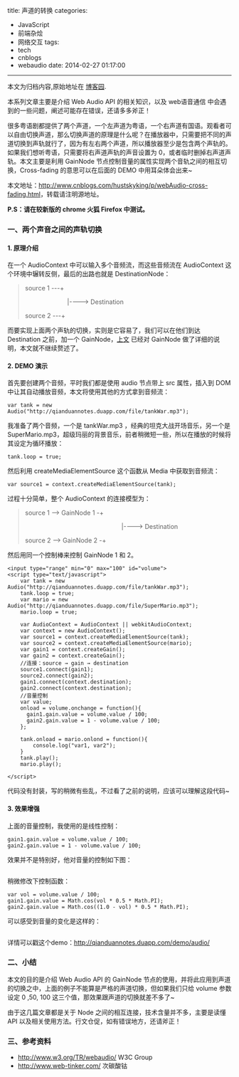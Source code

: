 title: 声道的转换
categories:
  - JavaScript
  - 前端杂烩
  - 网络交互
tags:
  - tech
  - cnblogs
  - webaudio
date: 2014-02-27 01:17:00
---

<div class="history-article">本文为归档内容,原始地址在 <a href="http://www.cnblogs.com/hustskyking/archive/2014/02/27/webAudio-cross-fading.html" target="_blank">博客园</a>.</div>

<p>本系列文章主要是介绍 Web Audio API 的相关知识，以及 web语音通信 中会遇到的一些问题，阐述可能存在错误，还请多多斧正！</p>
<p>很多粤语剧都提供了两个声道，一个左声道为粤语，一个右声道有国语。观看者可以自由切换声道，那么切换声道的原理是什么呢？在播放器中，只需要把不同的声道切换到声轨就行了，因为有左右两个声道，所以播放器至少是包含两个声轨的。如果我们想听粤语，只需要将右声道声轨的声音设置为 0，或者临时删掉右声道声轨。本文主要是利用 GainNode 节点控制音量的属性实现两个音轨之间的相互切换，Cross-fading 的意思可以在后面的 DEMO 中用耳朵体会出来~</p>
<p>本文地址：<a href="http://www.cnblogs.com/hustskyking/p/webAudio-cross-fading.html">http://www.cnblogs.com/hustskyking/p/webAudio-cross-fading.html</a>，转载请注明源地址。</p>
<p><strong>P.S：请在较新版的 chrome 火狐 Firefox 中测试。</strong></p>
<h3>一、两个声音之间的声轨切换</h3>
<h4>1. 原理介绍</h4>
<p>在一个 AudioContext 中可以输入多个音频流，而这些音频流在 AudioContext 这个环境中辗转反侧，最后的出路也就是 DestinationNode：</p>
<blockquote>
<p>source 1 ---+</p>
<p>&nbsp; &nbsp; &nbsp; &nbsp; &nbsp; &nbsp; &nbsp; &nbsp; &nbsp; &nbsp; &nbsp; &nbsp; |----&gt; Destination</p>
<p>source 2 ---+</p>
</blockquote>
<p>而要实现上面两个声轨的切换，实则是它容易了，我们可以在他们到达 Destination 之前，加一个 GainNode，<a href="http://www.cnblogs.com/hustskyking/admin/webAudio-volume">上文</a> 已经对 GainNode 做了详细的说明，本文就不继续赘述了。</p>
<h4>2. DEMO 演示</h4>
<p>首先要创建两个音频，平时我们都是使用 audio 节点带上 src 属性，插入到 DOM 中让其自动播放音频，本文将使用其他的方式拿到音频流：</p>

```
var tank = new Audio("http://qianduannotes.duapp.com/file/tankWar.mp3");

```

<p>我准备了两个音频，一个是 tankWar.mp3 ，经典的坦克大战开场音乐，另一个是 SuperMario.mp3，超级玛丽的背景音乐，前者稍微短一些，所以在播放的时候将其设定为循环播放：</p>

```
tank.loop = true;

```

<p>然后利用 createMediaElementSource 这个函数从 Media 中获取到音频流：</p>

```
var source1 = context.createMediaElementSource(tank);

```

<p>过程十分简单，整个 AudioContext 的连接模型为：</p>
<blockquote>
<p>source 1 --&gt; GainNode 1 -+</p>
<p>&nbsp; &nbsp; &nbsp; &nbsp; &nbsp; &nbsp; &nbsp; &nbsp; &nbsp; &nbsp; &nbsp; &nbsp; &nbsp; &nbsp; &nbsp; &nbsp; &nbsp; &nbsp; &nbsp; &nbsp; &nbsp; &nbsp; &nbsp; &nbsp; &nbsp; &nbsp; &nbsp; &nbsp;|----&gt; Destination</p>
<p>source 2 --&gt; GainNode 2 -+</p>
</blockquote>
<p>然后用同一个控制棒来控制 GainNode 1 和 2。</p>

```
<input type="range" min="0" max="100" id="volume">
<script type="text/javascript">
    var tank = new Audio("http://qianduannotes.duapp.com/file/tankWar.mp3");
    tank.loop = true;
    var mario = new Audio("http://qianduannotes.duapp.com/file/SuperMario.mp3");
    mario.loop = true;

    var AudioContext = AudioContext || webkitAudioContext;
    var context = new AudioContext();
    var source1 = context.createMediaElementSource(tank);
    var source2 = context.createMediaElementSource(mario);
    var gain1 = context.createGain();
    var gain2 = context.createGain();
    //连接：source → gain → destination
    source1.connect(gain1);
    source2.connect(gain2);
    gain1.connect(context.destination);
    gain2.connect(context.destination);
    //音量控制
    var value;
    onload = volume.onchange = function(){
      gain1.gain.value = volume.value / 100;
      gain2.gain.value = 1 - volume.value / 100;
    };

    tank.onload = mario.onlond = function(){
        console.log("var1, var2");
    }
    tank.play();
    mario.play();

</script>

```

<p>代码没有封装，写的稍微有些乱，不过看了之前的说明，应该可以理解这段代码~</p>
<h4>3. 效果增强</h4>
<p>上面的音量控制，我使用的是线性控制：</p>

```
gain1.gain.value = volume.value / 100;
gain2.gain.value = 1 - volume.value / 100;

```

<p>效果并不是特别好，他对音量的控制如下图：</p>
<p><img src="http://images.cnitblog.com/blog/387325/201402/271310073679049.png" alt=""></p>
<p>稍微修改下控制函数：</p>

```
var vol = volume.value / 100;
gain1.gain.value = Math.cos(vol * 0.5 * Math.PI);
gain2.gain.value = Math.cos((1.0 - vol) * 0.5 * Math.PI);

```

<p>可以感受到音量的变化是这样的：</p>
<p><img src="http://images.cnitblog.com/blog/387325/201402/271310163176584.png" alt=""></p>
<p>详情可以戳这个demo：<a href="http://qianduannotes.duapp.com/demo/audio/" target="_blank">http://qianduannotes.duapp.com/demo/audio/</a></p>
<h3>二、小结</h3>
<p>本文的目的是介绍 Web Audio API 的 GainNode 节点的使用，并将此应用到声道的切换之中，上面的例子不能算是严格的声道切换，但如果我们只给 volume 参数设定 0 ,50, 100 这三个值，那效果跟声道的切换就差不多了~</p>
<p>由于这几篇文章都是关于 Node 之间的相互连接，技术含量并不多，主要是读懂 API 以及相关使用方法。行文仓促，如有错误地方，还请斧正！</p>
<h3>三、参考资料</h3>
<ul>
<li><a href="http://www.w3.org/TR/webaudio/" target="_blank">http://www.w3.org/TR/webaudio/</a> W3C Group</li>
<li><a href="http://www.web-tinker.com/" target="_blank">http://www.web-tinker.com/</a> 次碳酸钴</li>
</ul>

